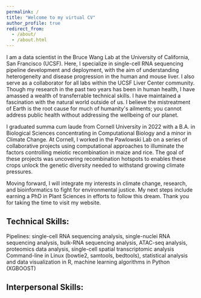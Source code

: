 ```yaml
---
permalink: /
title: "Welcome to my virtual CV"
author_profile: true
redirect_from:
  - /about/
  - /about.html
---
```

I am a data scientist in the Bruce Wang Lab at the University of California, San Francisco (UCSF). Here, I specialize in single-cell RNA sequencing pipeline development and deployment, with the aim of understanding heterogeneity and disease progression in the human and mouse liver. I also serve as a collaborator for all labs within the UCSF Liver Center community. Though my research in the past two years has been in human health, I have amassed a wealth of transferrable technical skills. I have maintained a fascination with the natural world outside of us. I believe the mistreatment of Earth is the root cause for much of humanity's ailments; you cannot address public health without addressing the wellbeing of our planet.

I graduated summa cum laude from Cornell University in 2022 with a B.A. in Biological Sciences concentrating in Computational Biology and a minor in Climate Change. At Cornell, I worked in the Pawlowski Lab on a series of collaborative projects using computational approaches to illuminate the factors controlling meiotic recombination in maize and rice. The goal of these projects was uncovering recombination hotspots to enables these crops unlock the genetic diversity needed to withstand growing climate pressures.

Moving forward, I will integrate my interests in climate change, research, and bioinformatics to fight for environmental justice. My next steps include earning a PhD in Plant Sciences in efforts to follow this dream. Thank you for taking the time to visit my website.

Technical Skills:
------
Pipelines: single-cell RNA sequencing analysis, single-nuclei RNA sequencing analysis, bulk-RNA sequencing analysis, ATAC-seq analysis, proteomics data analysis, single-cell spatial transcriptomic analysis
Command-line in Linux (bowtie2, samtools, bedtools), statistical analysis and data visualization in R, machine learning algorithms in Python (XGBOOST)

Interpersonal Skills:
------
